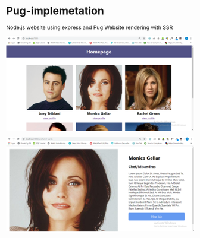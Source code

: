 # Pug-implemetation
Node.js website using express and Pug 
Website rendering with SSR

![](public/images/Screenshot%20(656).png)




![](public/images/Screenshot%20(657).png)
